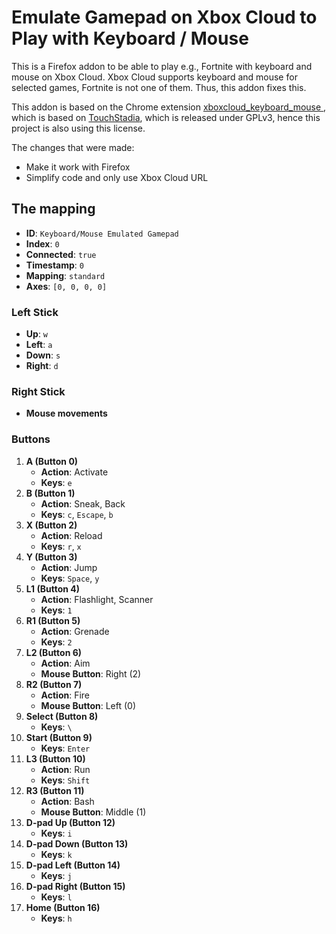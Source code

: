 # Emulate Gamepad on Xbox Cloud to Play with Keyboard / Mouse

This is a Firefox addon to be able to play e.g., Fortnite with keyboard and mouse on Xbox Cloud. Xbox Cloud supports keyboard and mouse for selected games, Fortnite is not one of them. Thus, this addon fixes this.

This addon is based on the Chrome extension [xboxcloud_keyboard_mouse ](https://github.com/LastZactionHero/xboxcloud_keyboard_mouse), which is based on [TouchStadia](https://github.com/ihatecsv/TouchStadia), which is released under GPLv3, hence this project is also using this license.

The changes that were made:
* Make it work with Firefox
* Simplify code and only use Xbox Cloud URL

## The mapping

- **ID**: `Keyboard/Mouse Emulated Gamepad`
- **Index**: `0`
- **Connected**: `true`
- **Timestamp**: `0`
- **Mapping**: `standard`
- **Axes**: `[0, 0, 0, 0]`

### Left Stick
- **Up**: `w`
- **Left**: `a`
- **Down**: `s`
- **Right**: `d`

### Right Stick
- **Mouse movements**

### Buttons

1. **A (Button 0)**
    - **Action**: Activate
    - **Keys**: `e`
2. **B (Button 1)**
    - **Action**: Sneak, Back
    - **Keys**: `c`, `Escape`, `b`
3. **X (Button 2)**
    - **Action**: Reload
    - **Keys**: `r`, `x`
4. **Y (Button 3)**
    - **Action**: Jump
    - **Keys**: `Space`, `y`
5. **L1 (Button 4)**
    - **Action**: Flashlight, Scanner
    - **Keys**: `1`
6. **R1 (Button 5)**
    - **Action**: Grenade
    - **Keys**: `2`
7. **L2 (Button 6)**
    - **Action**: Aim
    - **Mouse Button**: Right (2)
8. **R2 (Button 7)**
    - **Action**: Fire
    - **Mouse Button**: Left (0)
9. **Select (Button 8)**
    - **Keys**: `\`
10. **Start (Button 9)**
    - **Keys**: `Enter`
11. **L3 (Button 10)**
    - **Action**: Run
    - **Keys**: `Shift`
12. **R3 (Button 11)**
    - **Action**: Bash
    - **Mouse Button**: Middle (1)
13. **D-pad Up (Button 12)**
    - **Keys**: `i`
14. **D-pad Down (Button 13)**
    - **Keys**: `k`
15. **D-pad Left (Button 14)**
    - **Keys**: `j`
16. **D-pad Right (Button 15)**
    - **Keys**: `l`
17. **Home (Button 16)**
    - **Keys**: `h`